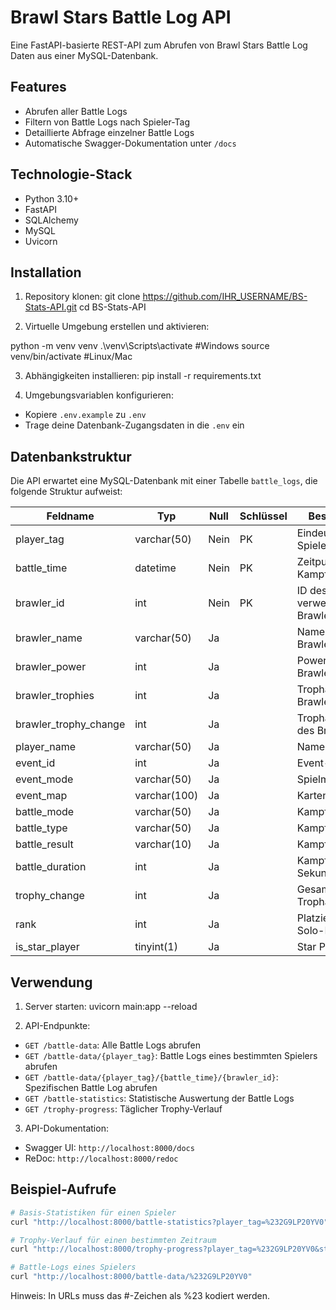 # Brawl Stars Battle Log API

Eine FastAPI-basierte REST-API zum Abrufen von Brawl Stars Battle Log Daten aus einer MySQL-Datenbank.

## Features

- Abrufen aller Battle Logs
- Filtern von Battle Logs nach Spieler-Tag
- Detaillierte Abfrage einzelner Battle Logs
- Automatische Swagger-Dokumentation unter `/docs`

## Technologie-Stack

- Python 3.10+
- FastAPI
- SQLAlchemy
- MySQL
- Uvicorn

## Installation

1. Repository klonen:
git clone https://github.com/IHR_USERNAME/BS-Stats-API.git
cd BS-Stats-API

2. Virtuelle Umgebung erstellen und aktivieren:

python -m venv venv
.\venv\Scripts\activate #Windows
source venv/bin/activate #Linux/Mac

3. Abhängigkeiten installieren:
pip install -r requirements.txt

4. Umgebungsvariablen konfigurieren:
- Kopiere `.env.example` zu `.env`
- Trage deine Datenbank-Zugangsdaten in die `.env` ein

## Datenbankstruktur

Die API erwartet eine MySQL-Datenbank mit einer Tabelle `battle_logs`, die folgende Struktur aufweist:

| Feldname              | Typ          | Null | Schlüssel | Beschreibung                    |
|----------------------|--------------|------|------------|--------------------------------|
| player_tag           | varchar(50)  | Nein | PK        | Eindeutige Spieler-ID          |
| battle_time          | datetime     | Nein | PK        | Zeitpunkt des Kampfes          |
| brawler_id           | int          | Nein | PK        | ID des verwendeten Brawlers    |
| brawler_name         | varchar(50)  | Ja   |           | Name des Brawlers              |
| brawler_power        | int          | Ja   |           | Power-Level des Brawlers       |
| brawler_trophies     | int          | Ja   |           | Trophäen des Brawlers         |
| brawler_trophy_change| int          | Ja   |           | Trophäenänderung des Brawlers |
| player_name          | varchar(50)  | Ja   |           | Name des Spielers              |
| event_id             | int          | Ja   |           | Event-ID                       |
| event_mode           | varchar(50)  | Ja   |           | Spielmodus                     |
| event_map            | varchar(100) | Ja   |           | Kartenname                     |
| battle_mode          | varchar(50)  | Ja   |           | Kampfmodus                     |
| battle_type          | varchar(50)  | Ja   |           | Kampftyp                       |
| battle_result        | varchar(10)  | Ja   |           | Kampfergebnis                  |
| battle_duration      | int          | Ja   |           | Kampfdauer in Sekunden         |
| trophy_change        | int          | Ja   |           | Gesamte Trophäenänderung      |
| rank                 | int          | Ja   |           | Platzierung (für Solo-Modi)    |
| is_star_player       | tinyint(1)   | Ja   |           | Star Player Status            |


## Verwendung

1. Server starten:
uvicorn main:app --reload

2. API-Endpunkte:
- `GET /battle-data`: Alle Battle Logs abrufen
- `GET /battle-data/{player_tag}`: Battle Logs eines bestimmten Spielers abrufen
- `GET /battle-data/{player_tag}/{battle_time}/{brawler_id}`: Spezifischen Battle Log abrufen
- `GET /battle-statistics`: Statistische Auswertung der Battle Logs
- `GET /trophy-progress`: Täglicher Trophy-Verlauf

3. API-Dokumentation:
- Swagger UI: `http://localhost:8000/docs`
- ReDoc: `http://localhost:8000/redoc`

## Beispiel-Aufrufe

```bash
# Basis-Statistiken für einen Spieler
curl "http://localhost:8000/battle-statistics?player_tag=%232G9LP20YV0"

# Trophy-Verlauf für einen bestimmten Zeitraum
curl "http://localhost:8000/trophy-progress?player_tag=%232G9LP20YV0&start_date=2024-01-01T00:00:00&end_date=2024-03-14T23:59:59"

# Battle-Logs eines Spielers
curl "http://localhost:8000/battle-data/%232G9LP20YV0"
```

Hinweis: In URLs muss das #-Zeichen als %23 kodiert werden.
